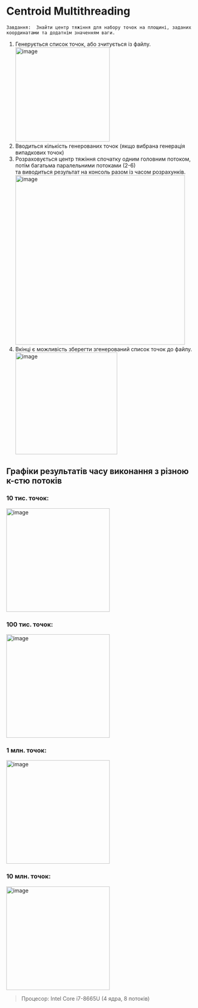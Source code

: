 # Centroid Multithreading

`Завдання: 
Знайти центр тяжіння для набору точок на площині, заданих координатами та додатнім значенням ваги.`

1.  Генерується список точок, або зчитується із файлу. </br>
    <img width="248" alt="image" src="https://github.com/pmrochko/centroid-multithreading/assets/106275010/3aca697a-087c-443c-aa23-0328797cfdb4"></br>
2.  Вводиться кількість генерованих точок (якщо вибрана генерація випадкових точок) </br>
3.  Розраховується центр тяжіння спочатку одним головним потоком, </br>
    потім багатьма паралельними потоками (2-6) </br> 
    та виводиться результат на консоль разом із часом розрахунків.
    <img width="446" alt="image" src="https://github.com/pmrochko/centroid-multithreading/assets/106275010/d1b7a604-fff0-4e0b-942b-38c585b626a6"></br>
4.  Вкінці є можливість зберегти згенерований список точок до файлу.</br>
    <img width="268" alt="image" src="https://github.com/pmrochko/centroid-multithreading/assets/106275010/9a4cdfc1-868b-42e0-aafc-6c119cc58f6a"></br>
    
## Графіки результатів часу виконання з різною к-стю потоків
### 10 тис. точок:
  <img width="272" alt="image" src="https://github.com/pmrochko/centroid-multithreading/assets/106275010/731f7477-a6d7-4124-b51b-09adbc942698"></br>
### 100 тис. точок:
  <img width="272" alt="image" src="https://github.com/pmrochko/centroid-multithreading/assets/106275010/e75ca298-f46f-4955-8ede-99d67e782834"></br>
### 1 млн. точок: 
  <img width="272" alt="image" src="https://github.com/pmrochko/centroid-multithreading/assets/106275010/1297567a-5b9f-40a0-8ddc-827e7f66a588"></br>
### 10 млн. точок: 
  <img width="272" alt="image" src="https://github.com/pmrochko/centroid-multithreading/assets/106275010/58bc001f-f38d-4cb5-8247-f66def6e63b4"></br>
> Процесор: Intel Core i7-8665U (4 ядра, 8 потоків)
